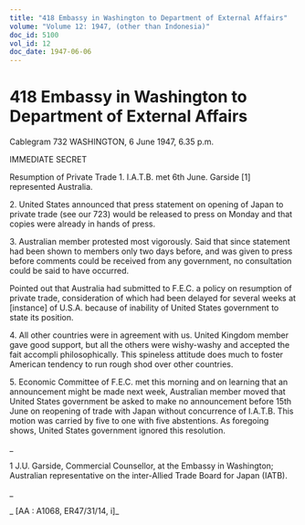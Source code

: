 ```yaml
---
title: "418 Embassy in Washington to Department of External Affairs"
volume: "Volume 12: 1947, (other than Indonesia)"
doc_id: 5100
vol_id: 12
doc_date: 1947-06-06
---
```


# 418 Embassy in Washington to Department of External Affairs

Cablegram 732 WASHINGTON, 6 June 1947, 6.35 p.m.

IMMEDIATE SECRET

Resumption of Private Trade 1. I.A.T.B. met 6th June. Garside [1] represented Australia.

2\. United States announced that press statement on opening of Japan to private trade (see our 723) would be released to press on Monday and that copies were already in hands of press.

3\. Australian member protested most vigorously. Said that since statement had been shown to members only two days before, and was given to press before comments could be received from any government, no consultation could be said to have occurred.

Pointed out that Australia had submitted to F.E.C. a policy on resumption of private trade, consideration of which had been delayed for several weeks at [instance] of U.S.A. because of inability of United States government to state its position.

4\. All other countries were in agreement with us. United Kingdom member gave good support, but all the others were wishy-washy and accepted the fait accompli philosophically. This spineless attitude does much to foster American tendency to run rough shod over other countries.

5\. Economic Committee of F.E.C. met this morning and on learning that an announcement might be made next week, Australian member moved that United States government be asked to make no announcement before 15th June on reopening of trade with Japan without concurrence of I.A.T.B. This motion was carried by five to one with five abstentions. As foregoing shows, United States government ignored this resolution.

_

1 J.U. Garside, Commercial Counsellor, at the Embassy in Washington; Australian representative on the inter-Allied Trade Board for Japan (IATB).

_

_ [AA : A1068, ER47/31/14, i]_

